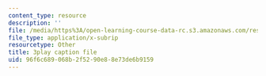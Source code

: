 ```yaml
---
content_type: resource
description: ''
file: /media/https%3A/open-learning-course-data-rc.s3.amazonaws.com/res-15-003-shaping-the-future-of-work-15-662x-spring-2016/96f6c689068b2f5290e88e73de6b9159_Wi4W4PTzdhI.srt
file_type: application/x-subrip
resourcetype: Other
title: 3play caption file
uid: 96f6c689-068b-2f52-90e8-8e73de6b9159
---
```

